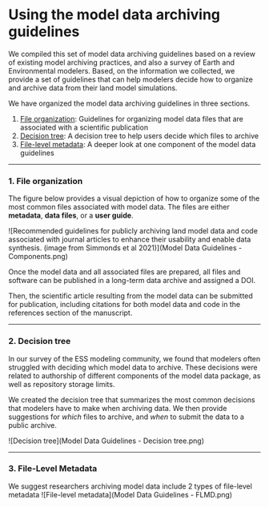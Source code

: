 # Using the model data archiving guidelines

We compiled this set of model data archiving guidelines based on a review of existing model archiving practices, and also a survey of Earth and Environmental modelers. Based, on the information we collected, we provide a set of guidelines that can help modelers decide how to organize and archive data from their land model simulations.

We have organized the model data archiving guidelines in three sections.  
1. [File organization](#file-organization): Guidelines for organizing model data files that are associated with a scientific publication  
2. [Decision tree](#decision-tree): A decision tree to help users decide which files to archive
3. [File-level metadata](#file-level-metadata): A deeper look at one component of the model data guidelines  

---

### 1. File organization  

The figure below provides a visual depiction of how to organize some of the most common files associated with model data.  The files are either **metadata**, **data files**, or a **user guide**.

![Recommended guidelines for publicly archiving land model data and code associated with journal articles to enhance their usability and enable data synthesis. (image from Simmonds et al 2021)](Model Data Guidelines - Components.png)

Once the model data and all associated files are prepared, all files and software can be published in a long-term data archive and assigned a DOI. 

Then, the scientific article resulting from the model data can be submitted for publication, including citations for both model data and code in the references section of the manuscript.

---  
### 2. Decision tree  

In our survey of the ESS modeling community, we found that modelers often struggled with deciding which model data to archive. These decisions were related to authorship of different components of the model data package, as well as repository storage limits.

We created the decision tree that summarizes the most common decisions that modelers have to make when archiving data. We then provide suggestions for *which* files to archive, and *when* to submit the data to a public archive.  

![Decision tree](Model Data Guidelines - Decision tree.png)

--- 
### 3. File-Level Metadata  

We suggest researchers archiving model data include 2 types of file-level metadata 
![File-level metadata](Model Data Guidelines - FLMD.png)  


